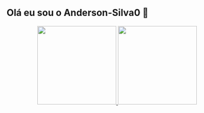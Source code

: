 ## Olá eu sou o Anderson-Silva0 👋

<div align="center">
  <a href="https://github.com/Anderson-Silva0">
  <img height="180em" src="https://github-readme-stats.vercel.app/api?username=Anderson-Silva0&show_icons=true&theme=dark&include_all_commits=true&count_private=true"/>
  <img height="180em" src="https://github-readme-stats.vercel.app/api/top-langs/?username=Anderson-Silva0&layout=compact&langs_count=7&theme=dark"/>
</div>
<!--
**Anderson-Silva0/Anderson-Silva0** is a ✨ _special_ ✨ repository because its `README.md` (this file) appears on your GitHub profile.

Here are some ideas to get you started:

- 🔭 I’m currently working on ...
- 🌱 I’m currently learning ...
- 👯 I’m looking to collaborate on ...
- 🤔 I’m looking for help with ...
- 💬 Ask me about ...
- 📫 How to reach me: ...
- 😄 Pronouns: ...
- ⚡ Fun fact: ...
-->
